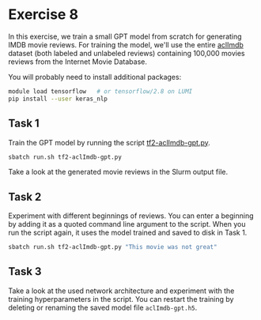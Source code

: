 # Exercise 8

In this exercise, we train a small GPT model from scratch for
generating IMDB movie reviews. For training the model, we'll use the
entire [aclImdb](https://ai.stanford.edu/~amaas/data/sentiment/)
dataset (both labeled and unlabeled reviews) containing 100,000 movies
reviews from the Internet Movie Database.

You will probably need to install additional packages:

```bash
module load tensorflow   # or tensorflow/2.8 on LUMI
pip install --user keras_nlp
```

## Task 1

Train the GPT model by running the script [tf2-aclImdb-gpt.py](tf2-aclImdb-gpt.py).

   ```bash
   sbatch run.sh tf2-aclImdb-gpt.py
   ```

Take a look at the generated movie reviews in the Slurm output file.

## Task 2

Experiment with different beginnings of reviews. You can enter a
beginning by adding it as a quoted command line argument to the
script.  When you run the script again, it uses the model trained and
saved to disk in Task 1.

   ```bash
   sbatch run.sh tf2-aclImdb-gpt.py "This movie was not great"
   ```

## Task 3

Take a look at the used network architecture and experiment with the
training hyperparameters in the script. You can restart the training
by deleting or renaming the saved model file `aclImdb-gpt.h5`.
